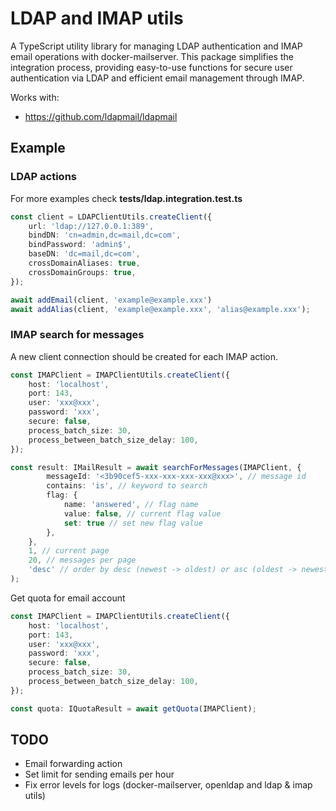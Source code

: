 # LDAP and IMAP utils

A TypeScript utility library for managing LDAP authentication and IMAP email operations with
docker-mailserver. This package simplifies the integration process, providing easy-to-use functions
for secure user authentication via LDAP and efficient email management through IMAP.

Works with:
- https://github.com/ldapmail/ldapmail

## Example

### LDAP actions

For more examples check **tests/ldap.integration.test.ts**

```typescript
const client = LDAPClientUtils.createClient({
    url: 'ldap://127.0.0.1:389',
    bindDN: 'cn=admin,dc=mail,dc=com',
    bindPassword: 'admin$',
    baseDN: 'dc=mail,dc=com',
    crossDomainAliases: true,
    crossDomainGroups: true,
});

await addEmail(client, 'example@example.xxx')
await addAlias(client, 'example@example.xxx', 'alias@example.xxx');
```

### IMAP search for messages

A new client connection should be created for each IMAP action.

```typescript
const IMAPClient = IMAPClientUtils.createClient({
    host: 'localhost',
    port: 143,
    user: 'xxx@xxx',
    password: 'xxx',
    secure: false,
    process_batch_size: 30,
    process_between_batch_size_delay: 100,
});

const result: IMailResult = await searchForMessages(IMAPClient, {
        messageId: '<3b90cef5-xxx-xxx-xxx-xxx@xxx>', // message id
        contains: 'is', // keyword to search
        flag: {
            name: 'answered', // flag name
            value: false, // current flag value
            set: true // set new flag value
        },
    },
    1, // current page 
    20, // messages per page
    'desc' // order by desc (newest -> oldest) or asc (oldest -> newest)
);
```

Get quota for email account
```typescript
const IMAPClient = IMAPClientUtils.createClient({
    host: 'localhost',
    port: 143,
    user: 'xxx@xxx',
    password: 'xxx',
    secure: false,
    process_batch_size: 30,
    process_between_batch_size_delay: 100,
});

const quota: IQuotaResult = await getQuota(IMAPClient);
```

## TODO
- Email forwarding action
- Set limit for sending emails per hour
- Fix error levels for logs (docker-mailserver, openldap and ldap & imap utils)